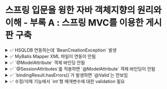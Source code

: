 # 스프링 입문을 윙한 자바 객체지향의 원리와 이해 - 부록 A : 스프링 MVC를 이용한 게시판 구축

<details>

<summary>✅ HSQLDB 연동하는데 `BeanCreationException` 발생</summary>

→ dataSourceScriptDatabaseInitializer bean 생성을 하는데 'schema.sql' 경로에서 schema script를 찾을 수 업어서 오류가 남.

```shell
$ Error creating bean with name 'dataSourceScriptDatabaseInitializer' defined in class path resource [org/springframework/boot/autoconfigure/sql/init/DataSourceInitializationConfiguration.class]: Invocation of init method failed; nested exception is java.lang.IllegalStateException: No schema scripts found at location 'schema.sql'
```

책에서 설명하는 `root-context.xml` 파일의 설정은 다음과 같다.

```xml

<jdbc:embedded-database id="dataSource" type="HSQL">
    <jdbc:script location="classpath:BoardSchema.sql"/>
    <jdbc:script location="classpath:BoardData.sql"/>
</jdbc:embedded-database>
```

위의 xml파일을 `application.properties`로 옮긴 최초 코드는 다음과 같다.

```properties
spring.datasource.embedded-database-connection=hsqldb
spring.sql.init.mode=always
spring.sql.init.schema-locations=schema.sql
spring.sql.init.data-locations=data.sql
```

처음에는 뭐가 다른건지 몰라서 한참 찾다가 다시 오류 메시지를 들여다 보는데 `No schema scripts found at location 'schema.sql`가 눈에 띄어서 다음과 같이 수정했다.

```properties
spring.datasource.embedded-database-connection=hsqldb
spring.sql.init.mode=always
spring.sql.init.schema-locations=classpath:schema.sql
spring.sql.init.data-locations=classpath:data.sql
```

해결되었다..

</details>


<details>

<summary>✅ MyBatis Mapper XML 파일이 연동이 안됨</summary>

→ Mapper XML 파일의 default 위치가 다른 곳으로 설정되어있는 것 같아서 `application.properties`에 `mapper-locations` 경로를 지정함.
```properties
mybatis.mapper-locations=classpath:sqlmap/**/*.xml
```

</details>

<details>

<summary>✅ `@ModelAttribute` 객체 바인딩 안됨</summary>

→ 책 내용을 진행하던 중 다음과 같은 에러가 나왔다.
```shell
$ Neither BindingResult nor plain target object for bean name 'boardVO' available as request attribute
```

이는 `write.jsp`에서 스프링이 제공하는 form tag의 modelAttribute 속성에서 발생한 오류이다.

```html
<form:form modelAttribute="boardVO" method="post">
```

실제로 Controller에서 어떠한 Model도 전달하지 않고 있다.

```java
@GetMapping("/write")
public String write() {
    return "/board/write";
}
```

이를 위해 Model 객체를 추가하고 BoardVO 객체를 전달하는데에서 문제가 발생했다.
무분별한 객체 생성을 제한하기 위해 기본 생서자를 PROTECTED로 설정해서 객체 생성이 불가능하게 된 것이다.

```java
@GetMapping("/write")
public String write(Model model) {
    model.addAttribute("boardVO", new BoardVO());
    return "/board/write";
}
```

```java
@Alias("boardVO")
@Getter
@NoArgsConstructor(access = AccessLevel.PROTECTED)
public class BoardVO {
    private int seq;
    private String title;
    private String content;
    // ...
```

어쩔 수 없는 것이라고 생각하고 @NoArgsConstructor 속성값을 default로 바꾸었더니,
`DataIntegrityViolationException`(데이터 무결성 위반 오류)가 발생했다.

```java
@Alias("boardVO")
@Getter
@NoArgsConstructor
public class BoardVO {
    private int seq;
    private String title;
    private String content;
    // ...
```

```shell
$ Servlet.service() for servlet [dispatcherServlet] in context with path [] threw exception [Request processing failed; nested exception is org.springframework.dao.DataIntegrityViolationException:
```

<details>

<summary>에러 메시지를 자세히 보면 다음과 같다.</summary>

```shell
### Error updating database.  Cause: java.sql.SQLIntegrityConstraintViolationException: integrity constraint violation: NOT NULL check constraint; SYS_CT_10093 table: BOARD column: TITLE
### The error may exist in file [/Users/yhames/spring/oopinspring-mvc/build/resources/main/sqlmap/sqlmap-board.xml]
### The error may involve com.oopinspring.mvc.dao.BoardDao.insert-Inline
### The error occurred while setting parameters
### SQL: INSERT INTO BOARD (title, content, writer, password, regDate, cnt)         VALUES (?, ?, ?, ?, SYSDATE, 0);
### Cause: java.sql.SQLIntegrityConstraintViolationException: integrity constraint violation: NOT NULL check constraint; SYS_CT_10093 table: BOARD column: TITLE; integrity constraint violation: NOT NULL check constraint; SYS_CT_10093 table: BOARD column: TITLE; nested exception is java.sql.SQLIntegrityConstraintViolationException: integrity constraint violation: NOT NULL check constraint; SYS_CT_10093 table: BOARD column: TITLE] with root cause

org.hsqldb.HsqlException: integrity constraint violation: NOT NULL check constraint; SYS_CT_10093 table: BOARD column: TITLE
	at org.hsqldb.error.Error.error(Unknown Source) ~[hsqldb-2.5.2.jar:2.5.2]
	at org.hsqldb.Table.enforceRowConstraints(Unknown Source) ~[hsqldb-2.5.2.jar:2.5.2]
	at org.hsqldb.Table.generateAndCheckData(Unknown Source) ~[hsqldb-2.5.2.jar:2.5.2]
	at org.hsqldb.Table.insertSingleRow(Unknown Source) ~[hsqldb-2.5.2.jar:2.5.2]
	at org.hsqldb.StatementDML.insertSingleRow(Unknown Source) ~[hsqldb-2.5.2.jar:2.5.2]
	at org.hsqldb.StatementInsert.getResult(Unknown Source) ~[hsqldb-2.5.2.jar:2.5.2]
	at org.hsqldb.StatementDMQL.execute(Unknown Source) ~[hsqldb-2.5.2.jar:2.5.2]
	at org.hsqldb.Session.executeCompiledStatement(Unknown Source) ~[hsqldb-2.5.2.jar:2.5.2]
	at org.hsqldb.Session.execute(Unknown Source) ~[hsqldb-2.5.2.jar:2.5.2]
	at org.hsqldb.jdbc.JDBCPreparedStatement.fetchResult(Unknown Source) ~[hsqldb-2.5.2.jar:2.5.2]
	at org.hsqldb.jdbc.JDBCPreparedStatement.execute(Unknown Source) ~[hsqldb-2.5.2.jar:2.5.2]
	at com.zaxxer.hikari.pool.ProxyPreparedStatement.execute(ProxyPreparedStatement.java:44) ~[HikariCP-4.0.3.jar:na]
	at com.zaxxer.hikari.pool.HikariProxyPreparedStatement.execute(HikariProxyPreparedStatement.java) ~[HikariCP-4.0.3.jar:na]
	at org.apache.ibatis.executor.statement.PreparedStatementHandler.update(PreparedStatementHandler.java:47) ~[mybatis-3.5.11.jar:3.5.11]
	at org.apache.ibatis.executor.statement.RoutingStatementHandler.update(RoutingStatementHandler.java:74) ~[mybatis-3.5.11.jar:3.5.11]
	at org.apache.ibatis.executor.SimpleExecutor.doUpdate(SimpleExecutor.java:50) ~[mybatis-3.5.11.jar:3.5.11]
	at org.apache.ibatis.executor.BaseExecutor.update(BaseExecutor.java:117) ~[mybatis-3.5.11.jar:3.5.11]
	at org.apache.ibatis.session.defaults.DefaultSqlSession.update(DefaultSqlSession.java:194) ~[mybatis-3.5.11.jar:3.5.11]
	at org.apache.ibatis.session.defaults.DefaultSqlSession.insert(DefaultSqlSession.java:181) ~[mybatis-3.5.11.jar:3.5.11]
	at java.base/jdk.internal.reflect.NativeMethodAccessorImpl.invoke0(Native Method) ~[na:na]
	at java.base/jdk.internal.reflect.NativeMethodAccessorImpl.invoke(NativeMethodAccessorImpl.java:62) ~[na:na]
	at java.base/jdk.internal.reflect.DelegatingMethodAccessorImpl.invoke(DelegatingMethodAccessorImpl.java:43) ~[na:na]
	at java.base/java.lang.reflect.Method.invoke(Method.java:566) ~[na:na]
	at org.mybatis.spring.SqlSessionTemplate$SqlSessionInterceptor.invoke(SqlSessionTemplate.java:425) ~[mybatis-spring-2.1.0.jar:2.1.0]
	at com.sun.proxy.$Proxy59.insert(Unknown Source) ~[na:na]
	at org.mybatis.spring.SqlSessionTemplate.insert(SqlSessionTemplate.java:272) ~[mybatis-spring-2.1.0.jar:2.1.0]
	at com.oopinspring.mvc.dao.BoardDaoMyBatis.insert(BoardDaoMyBatis.java:38) ~[main/:na]
	at com.oopinspring.mvc.dao.BoardDaoMyBatis$$FastClassBySpringCGLIB$$e40820de.invoke(<generated>) ~[main/:na]
	at org.springframework.cglib.proxy.MethodProxy.invoke(MethodProxy.java:218) ~[spring-core-5.3.27.jar:5.3.27]
	at org.springframework.aop.framework.CglibAopProxy$CglibMethodInvocation.invokeJoinpoint(CglibAopProxy.java:793) ~[spring-aop-5.3.27.jar:5.3.27]
	at org.springframework.aop.framework.ReflectiveMethodInvocation.proceed(ReflectiveMethodInvocation.java:163) ~[spring-aop-5.3.27.jar:5.3.27]
	at org.springframework.aop.framework.CglibAopProxy$CglibMethodInvocation.proceed(CglibAopProxy.java:763) ~[spring-aop-5.3.27.jar:5.3.27]
	at org.springframework.dao.support.PersistenceExceptionTranslationInterceptor.invoke(PersistenceExceptionTranslationInterceptor.java:137) ~[spring-tx-5.3.27.jar:5.3.27]
	at org.springframework.aop.framework.ReflectiveMethodInvocation.proceed(ReflectiveMethodInvocation.java:186) ~[spring-aop-5.3.27.jar:5.3.27]
	at org.springframework.aop.framework.CglibAopProxy$CglibMethodInvocation.proceed(CglibAopProxy.java:763) ~[spring-aop-5.3.27.jar:5.3.27]
	at org.springframework.aop.framework.CglibAopProxy$DynamicAdvisedInterceptor.intercept(CglibAopProxy.java:708) ~[spring-aop-5.3.27.jar:5.3.27]
	at com.oopinspring.mvc.dao.BoardDaoMyBatis$$EnhancerBySpringCGLIB$$1d86e569.insert(<generated>) ~[main/:na]
	at com.oopinspring.mvc.service.BoardServiceImpl.write(BoardServiceImpl.java:33) ~[main/:na]
	at com.oopinspring.mvc.controller.BoardController.write(BoardController.java:50) ~[main/:na]
	at java.base/jdk.internal.reflect.NativeMethodAccessorImpl.invoke0(Native Method) ~[na:na]
	at java.base/jdk.internal.reflect.NativeMethodAccessorImpl.invoke(NativeMethodAccessorImpl.java:62) ~[na:na]
	at java.base/jdk.internal.reflect.DelegatingMethodAccessorImpl.invoke(DelegatingMethodAccessorImpl.java:43) ~[na:na]
	at java.base/java.lang.reflect.Method.invoke(Method.java:566) ~[na:na]
	at org.springframework.web.method.support.InvocableHandlerMethod.doInvoke(InvocableHandlerMethod.java:205) ~[spring-web-5.3.27.jar:5.3.27]
	at org.springframework.web.method.support.InvocableHandlerMethod.invokeForRequest(InvocableHandlerMethod.java:150) ~[spring-web-5.3.27.jar:5.3.27]
	at org.springframework.web.servlet.mvc.method.annotation.ServletInvocableHandlerMethod.invokeAndHandle(ServletInvocableHandlerMethod.java:117) ~[spring-webmvc-5.3.27.jar:5.3.27]
	at org.springframework.web.servlet.mvc.method.annotation.RequestMappingHandlerAdapter.invokeHandlerMethod(RequestMappingHandlerAdapter.java:895) ~[spring-webmvc-5.3.27.jar:5.3.27]
	at org.springframework.web.servlet.mvc.method.annotation.RequestMappingHandlerAdapter.handleInternal(RequestMappingHandlerAdapter.java:808) ~[spring-webmvc-5.3.27.jar:5.3.27]
	at org.springframework.web.servlet.mvc.method.AbstractHandlerMethodAdapter.handle(AbstractHandlerMethodAdapter.java:87) ~[spring-webmvc-5.3.27.jar:5.3.27]
	at org.springframework.web.servlet.DispatcherServlet.doDispatch(DispatcherServlet.java:1072) ~[spring-webmvc-5.3.27.jar:5.3.27]
	at org.springframework.web.servlet.DispatcherServlet.doService(DispatcherServlet.java:965) ~[spring-webmvc-5.3.27.jar:5.3.27]
	at org.springframework.web.servlet.FrameworkServlet.processRequest(FrameworkServlet.java:1006) ~[spring-webmvc-5.3.27.jar:5.3.27]
	at org.springframework.web.servlet.FrameworkServlet.doPost(FrameworkServlet.java:909) ~[spring-webmvc-5.3.27.jar:5.3.27]
	at javax.servlet.http.HttpServlet.service(HttpServlet.java:555) ~[tomcat-embed-core-9.0.75.jar:4.0.FR]
	at org.springframework.web.servlet.FrameworkServlet.service(FrameworkServlet.java:883) ~[spring-webmvc-5.3.27.jar:5.3.27]
	at javax.servlet.http.HttpServlet.service(HttpServlet.java:623) ~[tomcat-embed-core-9.0.75.jar:4.0.FR]
	at org.apache.catalina.core.ApplicationFilterChain.internalDoFilter(ApplicationFilterChain.java:209) ~[tomcat-embed-core-9.0.75.jar:9.0.75]
	at org.apache.catalina.core.ApplicationFilterChain.doFilter(ApplicationFilterChain.java:153) ~[tomcat-embed-core-9.0.75.jar:9.0.75]
	at org.apache.tomcat.websocket.server.WsFilter.doFilter(WsFilter.java:51) ~[tomcat-embed-websocket-9.0.75.jar:9.0.75]
	at org.apache.catalina.core.ApplicationFilterChain.internalDoFilter(ApplicationFilterChain.java:178) ~[tomcat-embed-core-9.0.75.jar:9.0.75]
	at org.apache.catalina.core.ApplicationFilterChain.doFilter(ApplicationFilterChain.java:153) ~[tomcat-embed-core-9.0.75.jar:9.0.75]
	at org.springframework.web.filter.RequestContextFilter.doFilterInternal(RequestContextFilter.java:100) ~[spring-web-5.3.27.jar:5.3.27]
	at org.springframework.web.filter.OncePerRequestFilter.doFilter(OncePerRequestFilter.java:117) ~[spring-web-5.3.27.jar:5.3.27]
	at org.apache.catalina.core.ApplicationFilterChain.internalDoFilter(ApplicationFilterChain.java:178) ~[tomcat-embed-core-9.0.75.jar:9.0.75]
	at org.apache.catalina.core.ApplicationFilterChain.doFilter(ApplicationFilterChain.java:153) ~[tomcat-embed-core-9.0.75.jar:9.0.75]
	at org.springframework.web.filter.FormContentFilter.doFilterInternal(FormContentFilter.java:93) ~[spring-web-5.3.27.jar:5.3.27]
	at org.springframework.web.filter.OncePerRequestFilter.doFilter(OncePerRequestFilter.java:117) ~[spring-web-5.3.27.jar:5.3.27]
	at org.apache.catalina.core.ApplicationFilterChain.internalDoFilter(ApplicationFilterChain.java:178) ~[tomcat-embed-core-9.0.75.jar:9.0.75]
	at org.apache.catalina.core.ApplicationFilterChain.doFilter(ApplicationFilterChain.java:153) ~[tomcat-embed-core-9.0.75.jar:9.0.75]
	at org.springframework.web.filter.CharacterEncodingFilter.doFilterInternal(CharacterEncodingFilter.java:201) ~[spring-web-5.3.27.jar:5.3.27]
	at org.springframework.web.filter.OncePerRequestFilter.doFilter(OncePerRequestFilter.java:117) ~[spring-web-5.3.27.jar:5.3.27]
	at org.apache.catalina.core.ApplicationFilterChain.internalDoFilter(ApplicationFilterChain.java:178) ~[tomcat-embed-core-9.0.75.jar:9.0.75]
	at org.apache.catalina.core.ApplicationFilterChain.doFilter(ApplicationFilterChain.java:153) ~[tomcat-embed-core-9.0.75.jar:9.0.75]
	at org.apache.catalina.core.StandardWrapperValve.invoke(StandardWrapperValve.java:167) ~[tomcat-embed-core-9.0.75.jar:9.0.75]
	at org.apache.catalina.core.StandardContextValve.invoke(StandardContextValve.java:90) ~[tomcat-embed-core-9.0.75.jar:9.0.75]
	at org.apache.catalina.authenticator.AuthenticatorBase.invoke(AuthenticatorBase.java:481) ~[tomcat-embed-core-9.0.75.jar:9.0.75]
	at org.apache.catalina.core.StandardHostValve.invoke(StandardHostValve.java:130) ~[tomcat-embed-core-9.0.75.jar:9.0.75]
	at org.apache.catalina.valves.ErrorReportValve.invoke(ErrorReportValve.java:93) ~[tomcat-embed-core-9.0.75.jar:9.0.75]
	at org.apache.catalina.core.StandardEngineValve.invoke(StandardEngineValve.java:74) ~[tomcat-embed-core-9.0.75.jar:9.0.75]
	at org.apache.catalina.connector.CoyoteAdapter.service(CoyoteAdapter.java:343) ~[tomcat-embed-core-9.0.75.jar:9.0.75]
	at org.apache.coyote.http11.Http11Processor.service(Http11Processor.java:390) ~[tomcat-embed-core-9.0.75.jar:9.0.75]
	at org.apache.coyote.AbstractProcessorLight.process(AbstractProcessorLight.java:63) ~[tomcat-embed-core-9.0.75.jar:9.0.75]
	at org.apache.coyote.AbstractProtocol$ConnectionHandler.process(AbstractProtocol.java:926) ~[tomcat-embed-core-9.0.75.jar:9.0.75]
	at org.apache.tomcat.util.net.NioEndpoint$SocketProcessor.doRun(NioEndpoint.java:1791) ~[tomcat-embed-core-9.0.75.jar:9.0.75]
	at org.apache.tomcat.util.net.SocketProcessorBase.run(SocketProcessorBase.java:52) ~[tomcat-embed-core-9.0.75.jar:9.0.75]
	at org.apache.tomcat.util.threads.ThreadPoolExecutor.runWorker(ThreadPoolExecutor.java:1191) ~[tomcat-embed-core-9.0.75.jar:9.0.75]
	at org.apache.tomcat.util.threads.ThreadPoolExecutor$Worker.run(ThreadPoolExecutor.java:659) ~[tomcat-embed-core-9.0.75.jar:9.0.75]
	at org.apache.tomcat.util.threads.TaskThread$WrappingRunnable.run(TaskThread.java:61) ~[tomcat-embed-core-9.0.75.jar:9.0.75]
	at java.base/java.lang.Thread.run(Thread.java:829) ~[na:na]
```
</details>

요약하자면 TITLE 컬럼에 대하여 널체크를 하지 않아서 무결성 위반되었다는 것이다.
로그를 출력해보면 request parameter는 잘 넘어 오는데,
`@ModelAttribute`에서 `BoardVO` 객체가 바인딩 되지 않고 모두 `null` 값으로 되어있었다.
 
```java
@PostMapping("/write")
public String write(HttpServletRequest req, @ModelAttribute BoardVO boardVO, BindingResult bindingResult) {
    log.info("HttpServletRequest.request : title={}, content={}, writer={}, password={}",
            req.getParameter("title"), req.getParameter("content"),
            req.getParameter("writer"), req.getParameter("password"));
    log.info("@ModelAttribute boardVO : title={}, content={}, writer={}, password={}",
            boardVO.getTitle(), boardVO.getContent(), boardVO.getWriter(), boardVO.getPassword());
```
```shell
$ HttpServletRequest.request : title=123, content=123, writer=123, password=123
$ @ModelAttribute boardVO : seq=0, title=null, content=null, writer=null, password=0
```

로그를 찍어보니 `NoArgsConstructor`가 있는 경우에는 `PartialArgsConstructor`가 아닌
`NoArgsConstructor`가 호출된다는 것을 알 수 있었다.

```java
public BoardVO() {
    log.info("NoArgsConstructor execute");
}

public BoardVO(String title, String content, String writer, int password) {
    log.info("PartialArgsConstructor execute");
    this.title = title;
    this.content = content;
    this.writer = writer;
    this.password = password;
    this.cnt = 0;
}
```

`@ModelAttribute`가 객체를 생성하는 순서는 다음과 같다.
1. 객체 생성 및 초기화
2. 데이터 바인딩
3. Validation

여기서 두번째 단계인 데이터 바인딩은 `getter/setter` 메서드를 사용하여 바인딩을 처리한다.

즉, 요청 파라미터는 정상인데 객체의 필드값이 전부 `null` 혹은 0인 이유는
`BoardVO` 클래스에 `setter` 메서드를 설정하지 않았기 때문이다.  
실제로 `@Setter`를 설정하면 정상적으로 작동한다.

```java
@Alias("boardVO")
@Getter
//@Setter
@NoArgsConstructor
public class BoardVO {
    private int seq;
    private String title;
    private String content;
    // ...
```

정확한 내용을 알기 위해 `@ModelAttribute`가 내부적으로 어떻게 요청 파라미터를 객체에 바인딩하는지 알아봤다.  

`@ModelAttribute`가 객체를 바인딩할 떄 `ModelAttributeMethodProcessor`라는 ArgumentResolver를 사용한다.
`ModelAttributeMethodProcessor` 내부에서는 `createAttribute()`와 `constructAttribute()` 메서드가 호출된다.  

먼저 `createAttribute()`를 살펴보면 `getResolvableConstructor()`를 통해 적절한 생성자를 찾아서
`constructAttribute()`를 통해 객체를 생성한다.

```java
protected Object createAttribute(String attributeName, MethodParameter parameter,
    WebDataBinderFactory binderFactory, NativeWebRequest webRequest) throws Exception {
    
    MethodParameter nestedParameter = parameter.nestedIfOptional();
    Class<?> clazz = nestedParameter.getNestedParameterType();

    Constructor<?> ctor = BeanUtils.getResolvableConstructor(clazz);
    Object attribute = constructAttribute(ctor, attributeName, parameter, binderFactory, webRequest);
    if (parameter != nestedParameter) {
        attribute = Optional.of(attribute);
    }
    return attribute;
}
```

`constructAttribute()`는 파라미터 개수가 0이면 인스턴스를 바로 반환하고
그렇지 않은 경우에는 request parameter를 통해 생성자의 파라미터를 처리한다. 

```java
protected Object constructAttribute(Constructor<?> ctor, String attributeName, MethodParameter parameter,
    WebDataBinderFactory binderFactory, NativeWebRequest webRequest) throws Exception {

    if (ctor.getParameterCount() == 0) {
    // A single default constructor -> clearly a standard JavaBeans arrangement.
    return BeanUtils.instantiateClass(ctor);
    }

    // A single data class constructor -> resolve constructor arguments from request parameters.
    String[] paramNames = BeanUtils.getParameterNames(ctor);
    Class<?>[] paramTypes = ctor.getParameterTypes();
    Object[] args = new Object[paramTypes.length];
    WebDataBinder binder = binderFactory.createBinder(webRequest, null, attributeName);
    String fieldDefaultPrefix = binder.getFieldDefaultPrefix();
    String fieldMarkerPrefix = binder.getFieldMarkerPrefix();
    boolean bindingFailure = false;
    Set<String> failedParams = new HashSet<>(4);
```

`@ModelAttribute`가 어떤 방식으로 생성자를 선택하는지 확인하려면  
적절한 생성자를 찾아주는 `getResolvableConstructor()`를 확인해야한다.

```java
public static <T> Constructor<T> getResolvableConstructor(Class<T> clazz) {
    Constructor<T> ctor = findPrimaryConstructor(clazz);
    if (ctor != null) {
        return ctor;
    }

    Constructor<?>[] ctors = clazz.getConstructors();
    if (ctors.length == 1) {
        // A single public constructor
        return (Constructor<T>) ctors[0];
    }
    else if (ctors.length == 0) {
        // No public constructors -> check non-public
        ctors = clazz.getDeclaredConstructors();
        if (ctors.length == 1) {
            // A single non-public constructor, e.g. from a non-public record type
        return (Constructor<T>) ctors[0];
        }
    }

    // Several constructors -> let's try to take the default constructor
    try {
        return clazz.getDeclaredConstructor();
    }
    catch (NoSuchMethodException ex) {
        // Giving up...
    }
```

현재 생성자는 2개이기 때문에 바로 `try...catch...`문이 실행된다.
바로 위 주석에 의하면 여러 생성자가 있는 경우 **기본 생성자**, 즉 `NoArgsConstructor`가 사용된다.

따라서 `@ModelAttribute`에서 요청 파라미터가 객체에 바인딩되지 않은 이유는
`PartialArgsConstructor`가 아니라 `NoArgsConstructor`가 사용되었고,
`BoardVO` 클래스에 `setter` 메서드가 없기 때문인 것이다.

이에 대한 해결방법으로 3가지를 생각했다.
1. `setter` 메서드를 사용한다.
2. `BoardVO.builder().build()`로 객체를 생성한다.
3. `static factory method`를 구현한다.

여기서 3번째 방법을 선택했는데, 이유는 책을 진행하면서 객체를 또 생성해야할 수도 있기 때문에
미리 정적 팩토리 메서드로 구현해놓으면 편할것같다고 생각했다.  

```java
public static BoardVO newInstance() {
    return new BoardVO();
}
```
```java
@GetMapping("/write")
public String write(Model model) {
    model.addAttribute("boardVO", BoardVO.newInstance());
    return "/board/write";
}
```

추가로 고민해야봐야할 혹은 공부가 필요한 부분은 다음과 같다.
1. 책에서 설명하는 `VO`는 `DTO`를 의미하는데, `DTO`에서 `setter` 메서드를 무조건적으로 지양해야하는지
2. `Entity`와 `DTO`에 대한 명확한 개념정리
3. `Entity`에 `static factory method`를 적용해도 되는지

> 참고자료  
> https://breakcoding.tistory.com/m/404  
> https://hyeon9mak.github.io/model-attribute-without-setter/  
> https://minchul-son.tistory.com/546  
> https://sedangdang.tistory.com/304  

</details>




<details>
<summary>✅ `@SessionAttributes`를 적용하면 `@ModelAttribute` 객체 바인딩이 안됨</summary>

→ `@SessionAttributes`를 사용하면 수정 기능 뿐만 아니라 등록 기능도 같이 오류가 나타난다는 것을 발견함.
왜 안될까 하고 로그를 하나씩 찍어봤는데 **객체 바인딩이 안된다**는 것을 확인함.
등록 기능에서 파라미터를 `form` 데이터로 보내면 객체가 바인딩 되지 않고 모두 `null` 혹은 `0`으로 되어있음 
```java
public String write(HttpServletRequest request, @ModelAttribute @Valid BoardVO boardVO, BindingResult bindingResult) {
    log.info("HttpServletRequest.getParameter.title={}", request.getParameter("title"));
    log.info("HttpServletRequest.getParameter.content={}", request.getParameter("content"));
    log.info("HttpServletRequest.getParameter.writer={}", request.getParameter("writer"));
    log.info("HttpServletRequest.getParameter.password={}", request.getParameter("password"));
    log.info("write().boardVO.getTitle()={}", boardVO.getTitle());
    log.info("write().boardVO.getContent()={}", boardVO.getContent());
    log.info("write().boardVO.getWriter()={}", boardVO.getWriter());
    log.info("write().boardVO.getPassword()={}", boardVO.getPassword());
    // ...
```
```shell
HttpServletRequest.getParameter.title=title
HttpServletRequest.getParameter.content=content
HttpServletRequest.getParameter.writer=writer
HttpServletRequest.getParameter.password=1234
write().boardVO.getTitle()=null
write().boardVO.getContent()=null
write().boardVO.getWriter()=null
write().boardVO.getPassword()=0
```

이전 문제점과 마찬가지로 내부적으로 `NoArgConstructor`를 사용할지도 모른다는 생각에
일단 `setter`와 `NoArgConstructor`를 설정함

```java
// ...
@Setter
@NoArgsConstructor
public class BoardVO {

    private int seq;
    // ...
```

그리고 재실행 결과 역시나 `PartialArgsConstructor`이 아니라 `NoArgsConstructor`이 사용된다는 것을 확인함.

`@SessionAttributes`는 `@ModelAttribute`를 통해 Key 값으로 지정한 이름에 해당하는 `Model` 정보를 자동으로 `Session`에 넣어줌.
즉, `@SessionAttributes`에 지정된 `Key`(혹은 `Model`)와 동일한 `Key`의 값을 수정하면
`@ModelAttribute`를 통해 바인딩되고 이를 자동으로 `Session`에 저장함.

<h3>원인 분석</h3>

이전의 코드를 살펴보면, `/write GET 요청`이 오면 `boardVO` 객체를 `Model`에 추가하여 `response`을 보낸다.

```java
@GetMapping("/write")
public String write(Model model) {
    model.addAttribute("boardVO", BoardVO.newInstance());
    return "/board/write";
}
```

그리고 `/write POST 요청`시 `@ModelAttribute`를 통해 `boardVO` 객체를 바인딩한다. 

```java
@PostMapping("/write")
public String write(@ModelAttribute @Valid BoardVO boardVO, BindingResult bindingResult) {
    if (bindingResult.hasErrors()) {
        return "/board/write";
    }
    boardService.write(boardVO);
    return "redirect:/board/list";
}
```

여기까지만 보면 전혀 문제가 없어보이지만 `@SessionAttributes` 유무에 따른 상황을 확인하게 위해
테스트 케이스를 작성하고 각 객체에 대해 `toString()`을 출력했다.

<h3>`@SessionAttributes`이 없는 경우</h3>

```java
@Slf4j
@WebMvcTest(controllers = BoardController.class)
class BoardControllerTest {

    @Autowired
    private MockMvc mockMvc;

    @MockBean
    private BoardService boardService;

    @Test
    @DisplayName("저장 기능 - SessionAttributes와 ModelAttribute 디버깅")
    void writeDebug() throws Exception {
        // given
        BoardVO boardVO = BoardVO.newInstance();
        log.info("user.boardVO={}", boardVO.toString());

        MockHttpSession session = new MockHttpSession();

        // when
        mockMvc.perform(post("/board/write")
                .contentType(MediaType.APPLICATION_FORM_URLENCODED_VALUE)
                .session(session)
                .sessionAttr("boardVO", boardVO)
                .characterEncoding("UTF-8")
                .param("title", "t1")
                .param("content", "c1")
                .param("writer", "w1")
                .param("password", "1234")
        ).andExpect(status().is3xxRedirection());

        // then
        assertThat(boardVO.getTitle()).isEqualTo("t1");
        assertThat(boardVO.getContent()).isEqualTo("c1");
        assertThat(boardVO.getWriter()).isEqualTo("w1");
        assertThat(boardVO.getPassword()).isEqualTo(1234);
    }
}
```

```java
@PostMapping("/write")
public String write(@ModelAttribute @Valid BoardVO boardVO, BindingResult bindingResult,
        HttpServletRequest request) {
    log.info("session.boardVO={}", request.getSession().getAttribute("boardVO").toString());
    log.info("controller.boardVO={}", boardVO.toString());
    if (bindingResult.hasErrors()) {
        return "/board/write";
    }
    boardService.write(boardVO);
    return "redirect:/board/list";
}
```

```shell
2023-05-28 16:14:58.493  INFO 96851 --- [    Test worker] com.oopinspring.mvc.domain.BoardVO       : static factory method
2023-05-28 16:14:58.493  INFO 96851 --- [    Test worker] com.oopinspring.mvc.domain.BoardVO       : NoArgsConstructor
2023-05-28 16:14:58.493  INFO 96851 --- [    Test worker] c.o.mvc.controller.BoardControllerTest   : user.boardVO=com.oopinspring.mvc.domain.BoardVO@13004dd8
2023-05-28 16:14:58.517  INFO 96851 --- [    Test worker] com.oopinspring.mvc.domain.BoardVO       : PartialArgsConstructor
2023-05-28 16:14:58.547  INFO 96851 --- [    Test worker] c.o.mvc.controller.BoardController       : session.boardVO=com.oopinspring.mvc.domain.BoardVO@13004dd8
2023-05-28 16:14:58.547  INFO 96851 --- [    Test worker] c.o.mvc.controller.BoardController       : controller.boardVO=com.oopinspring.mvc.domain.BoardVO@108b121f
```

`user`와 `session` 객체는 동일한데 `controller`에서 바인딩 된 객체는 전혀 다른 객체인 것을 확인했다.
이는 `/write POST 요청`시 `@ModelAttribute`가 `PartialArgsConstructor`를 이용하여 새로운 객체를 만들었기 때문이다.
당연히 `session`에서 사용하는 객체는 바인딩 되지 않아 모두 `null`로 들어가 있다.
```shell
expected: "t1"
 but was: null
org.opentest4j.AssertionFailedError: 
expected: "t1"
 but was: null
```

<h3>`@SessionAttributes`가 있는 경우</h3>

다음으로 `@SessionAttributes`가 정상적으로 동작할 때 로그를 확인했다.
정상동작을 위해 `BoardVO` 클래스에 `Setter`를 추가했다.

```shell
2023-05-28 16:40:52.660  INFO 98597 --- [    Test worker] com.oopinspring.mvc.domain.BoardVO       : static factory method
2023-05-28 16:40:52.660  INFO 98597 --- [    Test worker] com.oopinspring.mvc.domain.BoardVO       : NoArgsConstructor
2023-05-28 16:40:52.660  INFO 98597 --- [    Test worker] c.o.mvc.controller.BoardControllerTest   : user.boardVO=com.oopinspring.mvc.domain.BoardVO@2c99c8d
2023-05-28 16:40:52.712  INFO 98597 --- [    Test worker] c.o.mvc.controller.BoardController       : session.boardVO=com.oopinspring.mvc.domain.BoardVO@2c99c8d
2023-05-28 16:40:52.712  INFO 98597 --- [    Test worker] c.o.mvc.controller.BoardController       : controller.boardVO=com.oopinspring.mvc.domain.BoardVO@2c99c8d
```

로그를 출력해보니 이전과는 다르게 모두 같은 객체를 공유하고 있다는 것을 알 수 있다.
즉, `NoArgsConstructor`이 없더라도 `@SessionAttributes`를 사용하면 `@ModelAttribute`는 `PartialArgsConstructor`를 통해 객체를 생상하는 것이 아니라
`user`에서 생성하여 `session`에 저장한 그 객체를 사용한다는 것이다. 이 때 `NoArgsConstructor`과 마찬가지로 내부적으로 `setter`메서드를 이용하게 된다.

아직 `setter` 메서드를 작성하지 않았기 때문에 객체의 값이 모두 `null` 혹은 `0`인 상태에서
`@Valid`를 통해 검증 절차로 진행되어 `return "/board/write";` 구분이 실행되기 때문에 테스트는 실패하게 된다.

이는 처음에 발생했던 문제점과 동일하게 form 데이터로 파라미터를 넘겨도 객체에 바인딩 되지 않고 넘어가는 상황과 동일함.

```shell
Range for response status value 200 expected:<REDIRECTION> but was:<SUCCESSFUL>
Expected :REDIRECTION
Actual   :SUCCESSFUL
```

<h3>해결방법</h3>

`@SessionAttributes`를 적용하면 바인딩할 객체를 따로 생성하지 않고 `/write GET 요청`시 세션에 추가한 `boardVO` 객체에 파라미터를 바인딩한다.

`PartialArgsConstructor`를 사용하지 못하고 `NoArgsConstructor`를 사용해야하는데
이 때 객체를 바인딩하기 위해서는 `setter`가 필요하다.
따라서 객체 바인딩을 위해 `setter` 메서드를 작성하기로 결정했다.
그리고 정적 팩토리 메서드(`newInstance()`)은 관련 내용을 학습하고 리펙토링하기 위해 일단 남겨놨다. 


다음으로 추가적으로 학습해야할 내용은 다음과 같다.
1. Entity와 DAO, DTO에 대한 명확한 개념정리
2. DTO 클래스에 setter를 사용해도 되는지  
2.1. 사용하면 안된다면 setter를 대체할만한 패턴이 있는지
3. @Data 어노테이션


추가로 이번 문제를 해결하면서
객체 바인딩에서 에러가 발생했을 때 `@Valid`를 통한 validation이 동작을 하지 않던 문제도 같이 해결되어서
관련내용 다음으로 학습하려고 한다.

> 참고자료  
> https://developer-joe.tistory.com/226  
> https://goodgid.github.io/Spring-MVC-SessionAttributes/

</details>

<details>
<summary>✅ `bindingResult.hasErrors()`가 발생하면 `@Valid`는 안보임</summary>

→ validation을 적용하고 나서 테스트를 해보니, `int`형인 `password`에 문자열을 바인딩 하려고 하면
`typemismatch` 에러가 발생하는데, 그러면 나머지 `@Valid`를 통해 검증하는 로직들이 실행하지 않는 것을 발견함.
그리고 `password`에서 `typemismatch`가 발생하지 않으면 `@Valid` 또한 문제없이 동작함.

처음에는 @ModelAttribute가 객체를 생성할때 `객체 초기화 → 데이터 바인딩 → 검증` 순서로 진행되기 떄문에
그저 데이터 바인딩과 검증이 순차적으로 실행되는 정상적인 프로세스라고 생각하고
데이터 바인딩 이후에 검증을 동작하게 할 수 있는 방법을 찾아보려고 했다.

그런데, 위의 `SessionAttributes` 문제에서 정적팩토리메서드 지우고 `setter`와 `NoArgConstructor` 사용하니
문제가 갑자기 해결되어버려서 그 이유를 확인하려고 한다.

<h3>1. `@SessionAttributes` 사용전</h3>

위에서 `@SessionAttributes`에 대해 기록한 것을 다시 정리하면 다음과 같다.

`@SessionAttributes`를 **적용하지 않으면** `PartialArgsConstructor`를 사용하여 객체를 생성하면서 동시에 데이터를 바인딩 한다.

`@SessionAttributes`를 **적용하면** `NoArgsConstructor`를 사용하여 객체를 생성하고 프로퍼티 접근법(`getter/setter`)을 사용하여 데이터를 바인딩 한다.

디버깅을 하면서 **Data Binding**과 **Validation**이 어떤 흐름으로 이뤄지는지 확인해보자.
예상되는 시나리오는 다음과 같다.

1. @SessionAttributes 적용 X, BindException 발생 O
2. @SessionAttributes 적용 X, BindException 발생 X
3. @SessionAttributes 적용 O, BindException 발생 O
4. @SessionAttributes 적용 O, BindException 발생 X

<h4>1.1. `@SessionAttributes` 적용 X, `BindException` 발생 O</h4>

`BindException`이 발생하는 경우는 `password`를 문자로 바인딩하는 경우이다.
간단한 테스트 케이스를 작성했다.

```java
@Test
@DisplayName("저장 기능 - BindingResult와 @Valid")
void write() throws Exception {
    mockMvc.perform(post("/board/write")
            .contentType(MediaType.APPLICATION_FORM_URLENCODED_VALUE)
            .characterEncoding("UTF-8")
            .param("title", "")
            .param("content", "")
            .param("writer", "")
            .param("password", "asdf"))
        .andExpect(status().isOk())
        .andExpect(model().attributeHasFieldErrors("boardVO"))
        .andDo(print());
```

`POST 요청`이 들어오면 `@ModelAttribute`의 구현체인 `ModelAttributeMethodProcessor`이 호출된다.
`ModelAttributeMethodProcessor`에서 객체를 생성하기 위해 `resolveArgument()`를 통해
`createAttribute()`와 `constructAttribute()`가 순차적으로 실행한다.

```java
 @Override
 @Nullable
 public final Object resolveArgument(MethodParameter parameter, @Nullable ModelAndViewContainer mavContainer,
         NativeWebRequest webRequest, @Nullable WebDataBinderFactory binderFactory) throws Exception {

     Assert.state(mavContainer != null, "ModelAttributeMethodProcessor requires ModelAndViewContainer");
     Assert.state(binderFactory != null, "ModelAttributeMethodProcessor requires WebDataBinderFactory");

     String name = ModelFactory.getNameForParameter(parameter);
     ModelAttribute ann = parameter.getParameterAnnotation(ModelAttribute.class);
     if (ann != null) {
         mavContainer.setBinding(name, ann.binding());
     }

     Object attribute = null;
     BindingResult bindingResult = null;

     if (mavContainer.containsAttribute(name)) {
         attribute = mavContainer.getModel().get(name);
     }
     else {
         // Create attribute instance
         try {
            /**
             * createAttribute() 메서드 실행
             */
             attribute = createAttribute(name, parameter, binderFactory, webRequest);
         }
         catch (BindException ex) {
             if (isBindExceptionRequired(parameter)) {
                 // No BindingResult parameter -> fail with BindException
                 throw ex;
             }
             // Otherwise, expose null/empty value and associated BindingResult
             if (parameter.getParameterType() == Optional.class) {
                 attribute = Optional.empty();
             }
             else {
                 attribute = ex.getTarget();
             }
             bindingResult = ex.getBindingResult();
         }
     }
```

```java
// ModelAttributeMethodProcessor.class

protected Object createAttribute(String attributeName, MethodParameter parameter,
        WebDataBinderFactory binderFactory, NativeWebRequest webRequest) throws Exception {

    MethodParameter nestedParameter = parameter.nestedIfOptional();
    Class<?> clazz = nestedParameter.getNestedParameterType();

    Constructor<?> ctor = BeanUtils.getResolvableConstructor(clazz);
    /**
     * constructAttribute() 메서드 실행
     */
    Object attribute = constructAttribute(ctor, attributeName, parameter, binderFactory, webRequest);   // HERE!
    if (parameter != nestedParameter) {
        attribute = Optional.of(attribute);
    }
    return attribute;
}
```

`constructAttribute()`에서 `PartialArgsConstructor`를 사용하여 객체를 생성 및 바인딩하는 과정에서
`try...catch...문`을 통해 `TypeMismatchException`이 발생하면
`bindingFailure` `flag`를 `true`로 할당하고 `BindException`을 던진다.

```java
protected Object constructAttribute(Constructor<?> ctor, String attributeName, MethodParameter parameter,
        WebDataBinderFactory binderFactory, NativeWebRequest webRequest) throws Exception {

    /**
     * 생성자 인수가 0개이면 기본 생성자로 객체 생성
     */
    if (ctor.getParameterCount() == 0) {
        // A single default constructor -> clearly a standard JavaBeans arrangement.
        return BeanUtils.instantiateClass(ctor);
    }

    /**
     * 생성자 인수가 1개 이상이면 적절한 생성자로 객체 생성 및 데이터 바인딩
     */
    // A single data class constructor -> resolve constructor arguments from request parameters.
    String[] paramNames = BeanUtils.getParameterNames(ctor);
    Class<?>[] paramTypes = ctor.getParameterTypes();
    Object[] args = new Object[paramTypes.length];
    WebDataBinder binder = binderFactory.createBinder(webRequest, null, attributeName);
    String fieldDefaultPrefix = binder.getFieldDefaultPrefix();
    String fieldMarkerPrefix = binder.getFieldMarkerPrefix();
    boolean bindingFailure = false;
    Set<String> failedParams = new HashSet<>(4);

    for (int i = 0; i < paramNames.length; i++) {
        
        // ...
        
        try {
            MethodParameter methodParam = new FieldAwareConstructorParameter(ctor, i, paramName);
            if (value == null && methodParam.isOptional()) {
                args[i] = (methodParam.getParameterType() == Optional.class ? Optional.empty() : null);
            }
            else {
                args[i] = binder.convertIfNecessary(value, paramType, methodParam);
            }
        }
        /**
         * TypeMismatchException이 발생하면
         */
        catch (TypeMismatchException ex) {  // TypeMismatchException Catch
            ex.initPropertyName(paramName);
            args[i] = null;
            failedParams.add(paramName);
            binder.getBindingResult().recordFieldValue(paramName, paramType, value);
            binder.getBindingErrorProcessor().processPropertyAccessException(ex, binder.getBindingResult());
            /**
             * bindingFailure을 true로 할당하고,
             */
            bindingFailure = true;
        }
    }

    /**
     * bindingFailure가 true이면 
     */
    if (bindingFailure) {
        BindingResult result = binder.getBindingResult();
        for (int i = 0; i < paramNames.length; i++) {
            String paramName = paramNames[i];
            if (!failedParams.contains(paramName)) {
                Object value = args[i];
                result.recordFieldValue(paramName, paramTypes[i], value);
                validateValueIfApplicable(binder, parameter, ctor.getDeclaringClass(), paramName, value);
            }
        }
        if (!parameter.isOptional()) {
            try {
                Object target = BeanUtils.instantiateClass(ctor, args);
                throw new BindException(result) {
                    @Override
                    public Object getTarget() {
                        return target;
                    }
                };
            }
            catch (BeanInstantiationException ex) {
                // swallow and proceed without target instance
            }
        }
        /**
         * BindException을 던진다.
         */
        throw new BindException(result);
    }

    return BeanUtils.instantiateClass(ctor, args);
}
```

`BindException`이 발생하면 `resolveArgument()`은 `catch문`으로 분기된다.
그리고 `getBindingResult`를 통해 `bindingResult`를 할당하고 나서, 이를 바로 모델에 추가한다.

```java
 @Override
 @Nullable
 public final Object resolveArgument(MethodParameter parameter, @Nullable ModelAndViewContainer mavContainer,
         NativeWebRequest webRequest, @Nullable WebDataBinderFactory binderFactory) throws Exception {

     // ...
    
     if (mavContainer.containsAttribute(name)) {
         attribute = mavContainer.getModel().get(name);
     }
     else {
         // Create attribute instance
         try {
             attribute = createAttribute(name, parameter, binderFactory, webRequest);
         }
         /**
          * BindException이 발생하면
          */
         catch (BindException ex) {
          */
             if (isBindExceptionRequired(parameter)) {
                 // No BindingResult parameter -> fail with BindException
                 throw ex;
             }
             // Otherwise, expose null/empty value and associated BindingResult
             if (parameter.getParameterType() == Optional.class) {
                 attribute = Optional.empty();
             }
             else {
                 attribute = ex.getTarget();
             }
             /**
              * getBindingResult()를 통해 bindingResult를 할당한다.
              */
             bindingResult = ex.getBindingResult();
         }
     }
     
     /**
      * bindingResult가 이미 할당되어 분기하지 않고,
      */
     if (bindingResult == null){
        //...
     }     

     /**
      * bindingResult를 모델에 바로 추가한다. 
      */
     // Add resolved attribute and BindingResult at the end of the model
     Map<String, Object> bindingResultModel = bindingResult.getModel();
     mavContainer.removeAttributes(bindingResultModel);
     mavContainer.addAllAttributes(bindingResultModel);

     return attribute;
 }
```

위의 `resolveArgument()`의 `if (bindingResult == null)` 분기에서
나머지 `Validation` 규칙에 따라 `bindingResult`을 가져온다. 
하지만 이미 `constructAttribute()`에서 `BindException`이 발생하여 `bindingResult`에 값이 할당되었다.
따라서 더이상 검증 절차를 실행하지 않는다.

<h4>1.2. No BindException (`password`를 숫자로 바인딩)</h4>

`password`를 숫자로 바인딩하면 `PartialArgsConstructor`을 사용하여 객체 생성 및 초기화한다는 것은 같지만,
`constructAttribute()`에서 `BindException`이 발생하지 않는다는 점이 다르다.

```java
 @Override
 @Nullable
 public final Object resolveArgument(MethodParameter parameter, @Nullable ModelAndViewContainer mavContainer,
         NativeWebRequest webRequest, @Nullable WebDataBinderFactory binderFactory) throws Exception {

     // ...

     /**
      * BindException이 발생하지 않아 bindingResult가 null이다
      */
     if (bindingResult == null) {
         // Bean property binding and validation;
         // skipped in case of binding failure on construction.
         WebDataBinder binder = binderFactory.createBinder(webRequest, attribute, name);
         if (binder.getTarget() != null) {
             if (!mavContainer.isBindingDisabled(name)) {
                 bindRequestParameters(binder, webRequest);
             }
             /**
              * 어노테이션으로 설정한 Validation 규칙으로 Model의 Attribute를 검증한다.
              */
             validateIfApplicable(binder, parameter);
             /**
              * Validation 결과에 따라 BindException을 던지고
              */
             if (binder.getBindingResult().hasErrors() && isBindExceptionRequired(binder, parameter)) {
                 throw new BindException(binder.getBindingResult());
             }
         }
         // Value type adaptation, also covering java.util.Optional
         if (!parameter.getParameterType().isInstance(attribute)) {
             attribute = binder.convertIfNecessary(binder.getTarget(), parameter.getParameterType(), parameter);
         }
         /**
          * bindingResult에 검증 결과를 담는다.
          */
         bindingResult = binder.getBindingResult();
     }

     /**
      * 위의 getBindingResult()로 할당된 bindingResult를 모델에 추가한다.
      */ 
     // Add resolved attribute and BindingResult at the end of the model
     Map<String, Object> bindingResultModel = bindingResult.getModel();
     mavContainer.removeAttributes(bindingResultModel);
     mavContainer.addAllAttributes(bindingResultModel);

     return attribute;
 }
```

`createAttribute()`에서 `BindException`이 발생하지 않아서 `if (bindingResult == null)` 분기가 실행된다.
`validateIfApplicable()`을 통해 어노테이션으로 설정한 `Validation` 규칙으로 검증을 실행한다.
`Validation` 결과에 따라 `BindException`을 던지고 해당 내용을 `bindingResult`에 추가한다.
마지막으로 `bindingResult`를 모델에 추가하여 반환한다.

정리하자면, `password`는 데이터 바인딩 단계에서 `BindException`가 발생하고,
나머지는 데이터 바인딩 이후 검증 단계에서 `BindException`이 발생한다.

데이터 바인딩 단계에서 `BindException`이 발생하면 검증 단계를 실행하지 않고
바로 `bindingResult`를 반환하기 때문에, `password`에 `binding Error`가 생기면
나머지 `attribute`는 검증을 실행하지 않는 것이다.

<h3>2. `@SessionAttributes` 사용후</h3>

`@SessionAttributes`를 사용하면서 setter 메서드도 같이 추가했다.

`@SessionAttributes`를 사용하게 되면 `ModelAttributeMethodProcessor`가 호출되는 시점에
이미 `boardVO` 객체가 모델에 저장되어 있으므로 `resolveArgument()`에서 `createAttribute()`를 실행하지 않는다.
따라서 모든 `Binding`에 대한 `Validation`은 하단의 `if (bindingResult == null)` 분기에서 검사한다.

```java
@Override
@Nullable
public final Object resolveArgument(MethodParameter parameter, @Nullable ModelAndViewContainer mavContainer,
        NativeWebRequest webRequest, @Nullable WebDataBinderFactory binderFactory) throws Exception {

    // ...
    Object attribute = null;
    BindingResult bindingResult = null;

    /**
     * mavContainer에 attribute를 이미 가지고 있으므로 else 분기가 실행되지 않는다.
     */
    if (mavContainer.containsAttribute(name)) {
        attribute = mavContainer.getModel().get(name);
    }
    else {
        // Create attribute instance
        try {
            /**
             * createAttribute와 constructAttribute가 실행되지 않는다.
             */
            attribute = createAttribute(name, parameter, binderFactory, webRequest);
        }
        // ...
        
    /**
     * 모든 Binding에 대한 Validation은 여기서 이뤄진다.
     */
    if (bindingResult == null) {
        // Bean property binding and validation;
        // skipped in case of binding failure on construction.
        WebDataBinder binder = binderFactory.createBinder(webRequest, attribute, name);
        if (binder.getTarget() != null) {
            if (!mavContainer.isBindingDisabled(name)) {
                bindRequestParameters(binder, webRequest);
            }
            validateIfApplicable(binder, parameter);
            if (binder.getBindingResult().hasErrors() && isBindExceptionRequired(binder, parameter)) {
                throw new BindException(binder.getBindingResult());
            }
        }
        // Value type adaptation, also covering java.util.Optional
        if (!parameter.getParameterType().isInstance(attribute)) {
            attribute = binder.convertIfNecessary(binder.getTarget(), parameter.getParameterType(), parameter);
        }
        bindingResult = binder.getBindingResult();
    }

    // Add resolved attribute and BindingResult at the end of the model
    Map<String, Object> bindingResultModel = bindingResult.getModel();
    mavContainer.removeAttributes(bindingResultModel);
    mavContainer.addAllAttributes(bindingResultModel);

    return attribute;
}
```

가장 하단의 `if (bindingResult == null)` 분기점에서 모든 binding에 대해 검증하기 때문에
`Data Binding`에서 발생하는 `BindException`과 `Validation`을 통해 발생하는 `BindException`이 한번에 같이 나오게 되는 것이다.


</details>

<details>

<summary>✅ 수정/삭제 기능에서 `int`형 매개변수에 대한 validation 필요 </summary>

→ 수정 기능에서 `int pwd`에 대한 validation이 없으니까 문자열이 들어가면 오류메시지가 나오는 것이 아니라
아예 400 오류 페이지가 나와버림.

<h3>원인분석</h3>

일단 어디서 예외가 발생하는지 확인하기 위해 테스트 코드를 작성해서 디버기을 해봤다.
여기서는 `Controller` 뿐만 아니라 `Service`와 `Dao`도 필요해서 통합테스트를 위해 새로운 테스트 클래스를 만들었다.

```java
@Slf4j
@SpringBootTest
@AutoConfigureMockMvc
class RequestParamTest {

    @Autowired
    MockMvc mockMvc;

    @Autowired
    private BoardService boardService;

    @Test
    @DisplayName("edit - @RequestParam")
    void editRequestParam() throws Exception {
        int seq = 1;
        BoardVO boardVO = boardService.read(seq);
        MockHttpSession session = new MockHttpSession();

        mockMvc.perform(post("/board/edit/" + seq)
                        .contentType(MediaType.APPLICATION_FORM_URLENCODED_VALUE)
                        .characterEncoding("UTF-8")
                        .session(session)
                        .sessionAttr("boardVO", boardVO)
                        .param("title", "t2")
                        .param("content", "c2")
                        .param("writer", "w2")
                        .param("pwd", "asdf"))  // MethodArgumentTypeMismatchException
                .andExpect(status().isBadRequest()) // 400
                .andExpect(result -> Assertions.assertThat(result.getResolvedException())
                        .isInstanceOf(MethodArgumentTypeMismatchException.class))
                .andDo(print());
```

먼저 `@RequestParam`은 `InvocableHandlerMethod`의 `getMethodArgumentValues()` 메서드에서 파라미터 순회하면서
`AbstractNamedValueMethodArgumentResolver`의 `resolveArgument()` 메서드를 호출하여 파라미터를 처리한다.
```java
protected Object[] getMethodArgumentValues(NativeWebRequest request, @Nullable ModelAndViewContainer mavContainer,
        Object... providedArgs) throws Exception {

        // ...
        
        try {
            /**
             * 파라마터를 순회하면서 resolveArgument 메서드 호출
             */
            args[i] = this.resolvers.resolveArgument(parameter, mavContainer, request, this.dataBinderFactory);
        }
        catch (Exception ex) {
            // Leave stack trace for later, exception may actually be resolved and handled...
            if (logger.isDebugEnabled()) {
                String exMsg = ex.getMessage();
                if (exMsg != null && !exMsg.contains(parameter.getExecutable().toGenericString())) {
                    logger.debug(formatArgumentError(parameter, exMsg));
                }
            }
            throw ex;
        }
    }
    return args;
}
```
```java
@Override
@Nullable
public final Object resolveArgument(MethodParameter parameter, @Nullable ModelAndViewContainer mavContainer,
        NativeWebRequest webRequest, @Nullable WebDataBinderFactory binderFactory) throws Exception {

    NamedValueInfo namedValueInfo = getNamedValueInfo(parameter);
    MethodParameter nestedParameter = parameter.nestedIfOptional();

    Object resolvedName = resolveEmbeddedValuesAndExpressions(namedValueInfo.name);
    if (resolvedName == null) {
        throw new IllegalArgumentException(
                "Specified name must not resolve to null: [" + namedValueInfo.name + "]");
    }

    /**
     * resolveName를 호출하여 @RequestParam의 name으로 값을 매핑 
     */
    Object arg = resolveName(resolvedName.toString(), nestedParameter, webRequest);
    
    // ...
```

`resolveArgument()`는 `RequestParamMethodArgumentResolver`의 `resolveName()` 메서드를 호출하여 `@RequestParam`의 `name`과 매핑되는 파라미터 값을 가져오고

```java
@Override
@Nullable
protected Object resolveName(String name, MethodParameter parameter, NativeWebRequest request) throws Exception {
    HttpServletRequest servletRequest = request.getNativeRequest(HttpServletRequest.class);

    // ...
        
    if (arg == null) {
        /**
         * @RequestParam의 name과 매핑되는 파라미터의 값 가져옴 
         */
        String[] paramValues = request.getParameterValues(name);
        if (paramValues != null) {
            arg = (paramValues.length == 1 ? paramValues[0] : paramValues);
        }
    }
    return arg;
}
```

`TypeConverter`의 `convertIfNecessary()`를 호출하여,
*문자열로 입력된 파라미터 값*을 *`@RequestParam`의 변수 타입*으로 변환한다.

```java
@Override
@Nullable
public final Object resolveArgument(MethodParameter parameter, @Nullable ModelAndViewContainer mavContainer,
        NativeWebRequest webRequest, @Nullable WebDataBinderFactory binderFactory) throws Exception {
  
    // ...
        
    if (binderFactory != null) {
        WebDataBinder binder = binderFactory.createBinder(webRequest, null, namedValueInfo.name);
        try {
            /**
             * convertIfNecessary를 호출하여 파라미터 값을 @RequestParam 변수의 타입으로 변환
             */ 
            arg = binder.convertIfNecessary(arg, parameter.getParameterType(), parameter);
        }
        catch (ConversionNotSupportedException ex) {
            throw new MethodArgumentConversionNotSupportedException(arg, ex.getRequiredType(),
                    namedValueInfo.name, parameter, ex.getCause());
        }
        catch (TypeMismatchException ex) {
            throw new MethodArgumentTypeMismatchException(arg, ex.getRequiredType(),
                    namedValueInfo.name, parameter, ex.getCause());
        }
        
        // ...
```

`convertIfNecessary()`의 주석을 보면,
변환 실패 시 `TypeMismatchException`을 던진다고 명시되어있다.

```java
// TypeConverter

@Nullable
<T> T convertIfNecessary(@Nullable Object value, @Nullable Class<T> requiredType,
        @Nullable MethodParameter methodParam) throws TypeMismatchException;
/**
 * Convert the value to the required type (if necessary from a String).
 * <p>Conversions from String to any type will typically use the {@code setAsText}
 * method of the PropertyEditor class, or a Spring Converter in a ConversionService.
 * @param value the value to convert
 * @param requiredType the type we must convert to
 * (or {@code null} if not known, for example in case of a collection element)
 * @param field the reflective field that is the target of the conversion
 * (for analysis of generic types; may be {@code null})
 * @return the new value, possibly the result of type conversion
 * @throws TypeMismatchException if type conversion failed  -> 변환 실패시 TypeMismatchException를 던진다
 * @see java.beans.PropertyEditor#setAsText(String)
 * @see java.beans.PropertyEditor#getValue()
 * @see org.springframework.core.convert.ConversionService
 * @see org.springframework.core.convert.converter.Converter
 */
```

`resolveArgument()`에서 `TypeMismatchException`을 받으면 `MethodArgumentTypeMismatchException`을 던진다.

```java
@Override
@Nullable
public final Object resolveArgument(MethodParameter parameter, @Nullable ModelAndViewContainer mavContainer,
        NativeWebRequest webRequest, @Nullable WebDataBinderFactory binderFactory) throws Exception {
  
    // ...
        
    if (binderFactory != null) {
        WebDataBinder binder = binderFactory.createBinder(webRequest, null, namedValueInfo.name);
        try {
            arg = binder.convertIfNecessary(arg, parameter.getParameterType(), parameter);
        }
        catch (ConversionNotSupportedException ex) {
            throw new MethodArgumentConversionNotSupportedException(arg, ex.getRequiredType(),
                    namedValueInfo.name, parameter, ex.getCause());
        }
        catch (TypeMismatchException ex) {
            /**
             * TypeMismatchException이 발생하면 MethodArgumentTypeMismatchException를 던진다
             */ 
            throw new MethodArgumentTypeMismatchException(arg, ex.getRequiredType(),
                    namedValueInfo.name, parameter, ex.getCause());
        }
        
        // ...
```

<h3>해결방법</h3>



</details>

